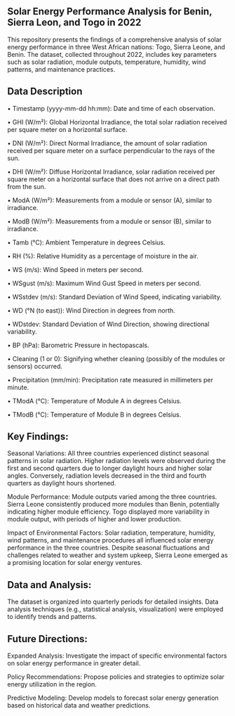 ## Solar Energy Performance Analysis for Benin, Sierra Leon, and Togo in 2022

This repository presents the findings of a comprehensive analysis of solar energy performance in three West African nations: Togo, Sierra Leone, and Benin. 
The dataset, collected throughout 2022, includes key parameters such as solar radiation, module outputs, temperature, humidity, wind patterns, and maintenance practices.

## Data Description
•	Timestamp (yyyy-mm-dd hh:mm): Date and time of each observation.

•	GHI (W/m²): Global Horizontal Irradiance, the total solar radiation received per square meter on a horizontal surface.

•	DNI (W/m²): Direct Normal Irradiance, the amount of solar radiation received per square meter on a surface perpendicular to the rays of the sun.

•	DHI (W/m²): Diffuse Horizontal Irradiance, solar radiation received per square meter on a horizontal surface that does not arrive on a direct path from the sun.

•	ModA (W/m²): Measurements from a module or sensor (A), similar to irradiance.

•	ModB (W/m²): Measurements from a module or sensor (B), similar to irradiance.

•	Tamb (°C): Ambient Temperature in degrees Celsius.

•	RH (%): Relative Humidity as a percentage of moisture in the air.

•	WS (m/s): Wind Speed in meters per second.

•	WSgust (m/s): Maximum Wind Gust Speed in meters per second.

•	WSstdev (m/s): Standard Deviation of Wind Speed, indicating variability.

•	WD (°N (to east)): Wind Direction in degrees from north.

•	WDstdev: Standard Deviation of Wind Direction, showing directional variability.

•	BP (hPa): Barometric Pressure in hectopascals.

•	Cleaning (1 or 0): Signifying whether cleaning (possibly of the modules or sensors) occurred.

•	Precipitation (mm/min): Precipitation rate measured in millimeters per minute.

•	TModA (°C): Temperature of Module A in degrees Celsius.

•	TModB (°C): Temperature of Module B in degrees Celsius.



## Key Findings:

Seasonal Variations: All three countries experienced distinct seasonal patterns in solar radiation. 
Higher radiation levels were observed during the first and second quarters due to longer daylight hours and higher solar angles. 
Conversely, radiation levels decreased in the third and fourth quarters as daylight hours shortened.

Module Performance: Module outputs varied among the three countries. Sierra Leone consistently produced more modules than Benin, potentially indicating higher module efficiency. 
Togo displayed more variability in module output, with periods of higher and lower production.

Impact of Environmental Factors: Solar radiation, temperature, humidity, wind patterns, and maintenance procedures all influenced solar energy performance in the three countries. 
Despite seasonal fluctuations and challenges related to weather and system upkeep, Sierra Leone emerged as a promising location for solar energy ventures.

## Data and Analysis:

The dataset is organized into quarterly periods for detailed insights.
Data analysis techniques (e.g., statistical analysis, visualization) were employed to identify trends and patterns.

## Future Directions:

Expanded Analysis: Investigate the impact of specific environmental factors on solar energy performance in greater detail.

Policy Recommendations: Propose policies and strategies to optimize solar energy utilization in the region.

Predictive Modeling: Develop models to forecast solar energy generation based on historical data and weather predictions.
